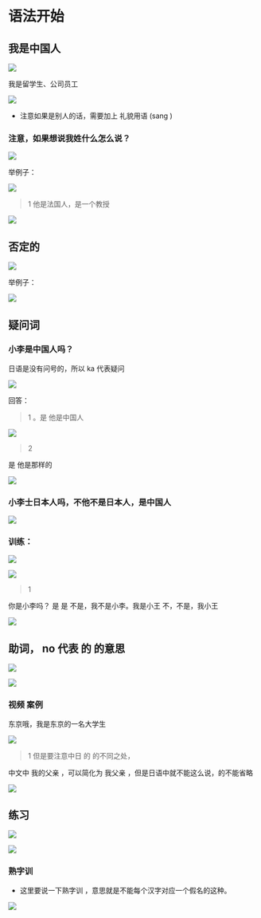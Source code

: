 # 语法开始

## 我是中国人


![](assets/10002/04/03/04-1614179409938.png)


我是留学生、公司员工

![](assets/10002/04/03/04-1614179585947.png)


* 注意如果是别人的话，需要加上 礼貌用语 (sang )

### 注意，如果想说我姓什么怎么说？



![](assets/10002/04/03/04-1614179714477.png)


举例子：

![](assets/10002/04/03/04-1614179780157.png)

> 1 他是法国人，是一个教授

![](assets/10002/04/03/04-1614179834959.png)

## 否定的


![](assets/10002/04/03/04-1614180030956.png)


举例子：

![](assets/10002/04/03/04-1614180358248.png)


## 疑问词

### 小李是中国人吗？


日语是没有问号的，所以 ka 代表疑问

![](assets/10002/04/03/04-1614180477611.png)

回答：

> 1 。是 他是中国人

![](assets/10002/04/03/04-1614180578872.png)

> 2 

是 他是那样的

![](assets/10002/04/03/04-1614180610977.png)


### 小李士日本人吗，不他不是日本人，是中国人

![](assets/10002/04/03/04-1614180829992.png)


### 训练：

![](assets/10002/04/03/04-1614181060778.png)

![](assets/10002/04/03/04-1614181127606.png)



> 1

你是小李吗？
是
是 
不是，我不是小李。我是小王
不，不是，我小王

![](assets/10002/04/03/04-1614181210576.png)


## 助词，  no 代表  的 的意思 




![](assets/10002/04/03/04-1614181620406.png)

![](assets/10002/04/03/04-1614181628493.png)


### 视频 案例 


东京哦，我是东京的一名大学生

![](assets/10002/04/03/04-1614181752148.png)


> 1 但是要注意中日 的 的不同之处，

中文中 我的父亲 ，可以简化为 我父亲 ，但是日语中就不能这么说，的不能省略

![](assets/10002/04/03/04-1614181845296.png)


## 练习

![](assets/10002/04/03/04-1614181990887.png)

![](assets/10002/04/03/04-1614182142887.png)


### 熟字训

* 这里要说一下熟字训 ，意思就是不能每个汉字对应一个假名的这种。

![](assets/10002/04/03/100-1615006456547.png)


